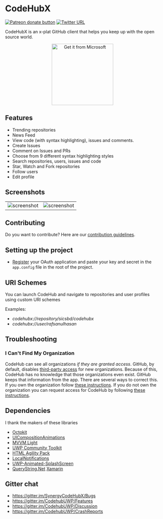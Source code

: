 # CodeHubX
<span class="badge-patreon"><a href="https://www.patreon.com/aalok05" title="Donate to this project using Patreon"><img src="https://img.shields.io/badge/patreon-donate-yellow.svg" alt="Patreon donate button" /></a></span>
[![Twitter URL](https://img.shields.io/badge/tweet-%40rafsanulhasan-blue.svg?style=social&style=flat-square)](https://twitter.com/rafsanulhasan)

CodeHubX is an x-plat GitHub client that helps you keep up with the open source world.

<p align="center"><a href="https://www.microsoft.com/store/apps/9nblggh52tbd?ocid=badge"><img src="https://assets.windowsphone.com/85864462-9c82-451e-9355-a3d5f874397a/English_get-it-from-MS_InvariantCulture_Default.png" alt="Get it from Microsoft" width='200' /></a></p>

## Features
* Trending repositories
* News Feed
* View code (with syntax highlighting), issues and comments.
* Create Issues
* Comment on Issues and PRs
* Choose from 9 different syntax highlighting styles
* Search repositories, users, issues and code
* Star, Watch and Fork repositories
* Follow users
* Edit profile

## Screenshots

|               |                   |
|:-------------:| :----------------:|
| ![screenshot](https://raw.githubusercontent.com/sicsbd/CodeHubX/dev/Screenshots/repoView.PNG)  | ![screenshot](https://raw.githubusercontent.com/sicsbd/CodeHubX/dev/Screenshots/trending.PNG) |


## Contributing
Do you want to contribute? Here are our [contribution guidelines](https://github.com/sicsbd/CodeHubX/blob/master/CONTRIBUTING.md).

## Setting up the project
* [Register](https://github.com/settings/developers) your OAuth application and paste your key and secret in the `app.config` file in the root of the project.

## URI Schemes
You can launch CodeHub and navigate to repositories and user profiles using custom URI schemes

Examples:
- _codehubx://repository/sicsbd/codehubx_
- _codehubx://user/rafsanulhasan_

## Troubleshooting

### I Can't Find My Organization

CodeHub can see all organizations *if they are granted access*. GitHub, by default, disables [third-party access](https://help.github.com/articles/about-third-party-application-restrictions/) for new organizations. Because of this, CodeHub has no knowledge that those organizations even exist. GitHub keeps that information from the app. There are several ways to correct this. If you own the organization follow [these instructions](https://help.github.com/articles/enabling-third-party-application-restrictions-for-your-organization/). If you do not own the organization you can request access for CodeHub by following [these instructions](https://help.github.com/articles/requesting-organization-approval-for-third-party-applications/).

## Dependencies
I thank the makers of these libraries
* [Octokit](https://github.com/octokit/octokit.net)
* [UICompositionAnimations](https://github.com/Sergio0694/UICompositionAnimations)
* [MVVM Light](https://www.nuget.org/packages/MvvmLightLibs/)
* [UWP Community Toolkit](https://github.com/Microsoft/UWPCommunityToolkit)
* [HTML Agility Pack](https://www.nuget.org/packages/HtmlAgilityPack)
* [LocalNotifications](https://github.com/RavinduL/LocalNotifications)
* [UWP-Animated-SplashScreen](https://github.com/XamlBrewer/UWP-Animated-SplashScreen)
* [QueryString.Net](https://www.github.com/WindowsNotifications/QueryString.Net)
[Xamarin](https://visualstudio.microsoft.com/xamarin/)

## Gitter chat
* https://gitter.im/SynergyCodeHubX/Bugs
* https://gitter.im/CodehubUWP/Features
* https://gitter.im/CodehubUWP/Discussion
* https://gitter.im/CodehubUWP/CrashReports
